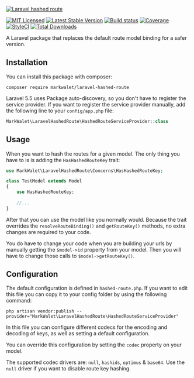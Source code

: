 [![Laravel hashed route](https://banners.beyondco.de/Laravel%20hashed%20route.png?theme=light&packageName=markwalet%2Flaravel-hashed-route&pattern=circuitBoard&style=style_1&description=A+Laravel+package+that+replaces+the+default+route+model+binding+for+a+safer+version.&md=0&showWatermark=0&fontSize=100px&images=https%3A%2F%2Flaravel.com%2Fimg%2Flogomark.min.svg&widths=200&heights=auto)](http://github.com/markwalet/laravel-hashed-route)

[![MIT Licensed](https://img.shields.io/badge/license-MIT-brightgreen.svg?style=flat-square)](LICENSE.md)
[![Latest Stable Version](https://poser.pugx.org/markwalet/laravel-hashed-route/v/stable)](https://packagist.org/packages/markwalet/laravel-hashed-route)
[![Build status](https://img.shields.io/github/actions/workflow/status/markwalet/laravel-hashed-route/tests.yml?branch=master)](https://github.com/markwalet/laravel-hashed-route/actions)
[![Coverage](https://codecov.io/gh/markwalet/laravel-hashed-route/branch/master/graph/badge.svg)](https://codecov.io/gh/markwalet/laravel-hashed-route)
[![StyleCI](https://github.styleci.io/repos/112489141/shield?branch=master)](https://github.styleci.io/repos/112489141)
[![Total Downloads](https://poser.pugx.org/markwalet/laravel-hashed-route/downloads)](https://packagist.org/packages/markwalet/laravel-hashed-route)

A Laravel package that replaces the default route model binding for a safer version.

## Installation
You can install this package with composer:

```shell
composer require markwalet/laravel-hashed-route
```

Laravel 5.5 uses Package auto-discovery, so you don't have to register the service provider. If you want to register the service provider manually, add the following line to your `config/app.php` file:

```php
MarkWalet\LaravelHashedRoute\HashedRouteServiceProvider::class
```

## Usage
When you want to hash the routes for a given model. The only thing you have to is is adding the `HasHashedRouteKey` trait:

```php
use MarkWalet\LaravelHashedRoute\Concerns\HasHashedRouteKey;

class TestModel extends Model
{
    use HasHashedRouteKey;
    
    //...
}
```

After that you can use the model like you normally would. Because the trait overrides the `resolveRouteBinding()` and `getRouteKey()` methods, no extra changes are required to your code.

You do have to change your code when you are building your urls by manually getting the `$model->id` property from your model. Then you will have to change those calls to `$model->getRouteKey()`.

## Configuration
The default configuration is defined in `hashed-route.php`. If you want to edit this file you can copy it to your config folder by using the following command:
```shell
php artisan vendor:publish --provider="MarkWalet\LaravelHashedRoute\HashedRouteServiceProvider"
```

In this file you can configure different codecs for the encoding and decoding of keys, as well as setting a default configuration.

You can override this configuration by setting the `codec` property on your model.

The supported codec drivers are: `null`, `hashids`, `optimus` & `base64`. Use the `null` driver if you want to disable route key hashing.
